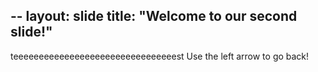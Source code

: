 --
layout: slide
title: "Welcome to our second slide!"
---
teeeeeeeeeeeeeeeeeeeeeeeeeeeeeeeest
Use the left arrow to go back!
